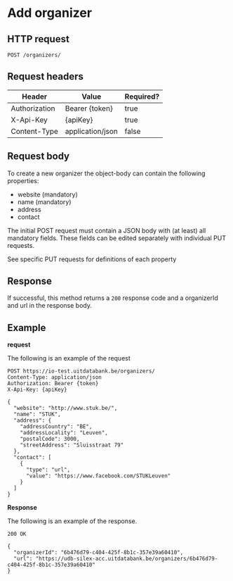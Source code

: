 ---
---

# Add organizer

## HTTP request

```
POST /organizers/
```

## Request headers

| Header        | Value            | Required? |
| ------------- | ---------------- | --------- |
| Authorization | Bearer {token}   | true      |
| X-Api-Key     | {apiKey}         | true      |
| Content-Type  | application/json | false     |

## Request body

To create a new organizer the object-body can contain the following properties:
- website (mandatory)
- name (mandatory)
- address
- contact

The initial POST request must contain a JSON body with (at least) all mandatory fields. These fields can be edited separately with individual PUT requests.

See specific PUT requests for definitions of each property

## Response

If successful, this method returns a `200` response code and a organizerId and url in the response body.

## Example

**request**

The following is an example of the request

```
POST https://io-test.uitdatabank.be/organizers/
Content-Type: application/json
Authorization: Bearer {token}
X-Api-Key: {apiKey}

{
  "website": "http://www.stuk.be/",
  "name": "STUK",
  "address": {
    "addressCountry": "BE",
    "addressLocality": "Leuven",
    "postalCode": 3000,
    "streetAddress": "Sluisstraat 79"
  },
  "contact": [
    {
      "type": "url",
      "value": "https://www.facebook.com/STUKLeuven"
    }
  ]
}
```

**Response**

The following is an example of the response.

```
200 OK

{
  "organizerId": "6b476d79-c404-425f-8b1c-357e39a60410",
  "url": "https://udb-silex-acc.uitdatabank.be/organizers/6b476d79-c404-425f-8b1c-357e39a60410"
}
```
